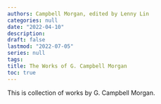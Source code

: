 ```yaml
---
authors: Campbell Morgan, edited by Lenny Lin
categories: null
date: "2022-04-10"
description: 
draft: false
lastmod: "2022-07-05"
series: null
tags:
title: The Works of G. Campbell Morgan
toc: true
---
```



This is collection of works by G. Campbell Morgan.


